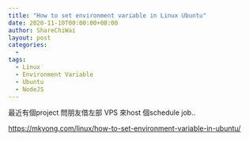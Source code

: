 ```yaml
---
title: "How to set environment variable in Linux Ubuntu"
date: 2020-11-10T00:00:00+08:00
author: ShareChiWai
layout: post
categories:
  -
tags:
  - Linux
  - Environment Variable
  - Ubuntu
  - NodeJS
---
```

最近有個project 問朋友借左部 VPS 來host 個schedule job..  


https://mkyong.com/linux/how-to-set-environment-variable-in-ubuntu/